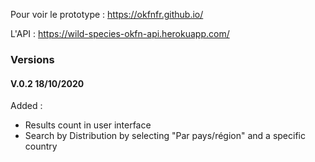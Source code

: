 Pour voir le prototype : 
https://okfnfr.github.io/

L'API : 
https://wild-species-okfn-api.herokuapp.com/

### Versions

#### V.0.2 18/10/2020

Added : 
* Results count in user interface
* Search by Distribution by selecting "Par pays/région" and a specific country
